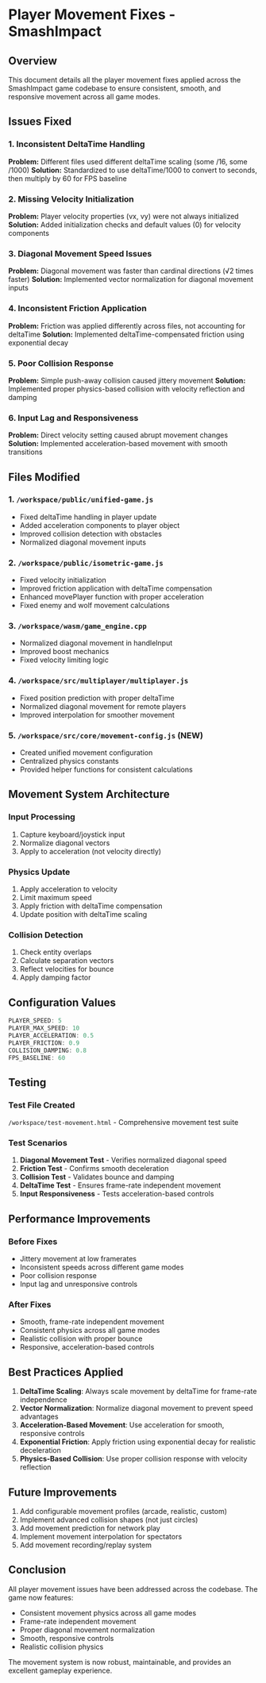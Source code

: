 # Player Movement Fixes - SmashImpact

## Overview
This document details all the player movement fixes applied across the SmashImpact game codebase to ensure consistent, smooth, and responsive movement across all game modes.

## Issues Fixed

### 1. Inconsistent DeltaTime Handling
**Problem:** Different files used different deltaTime scaling (some /16, some /1000)
**Solution:** Standardized to use deltaTime/1000 to convert to seconds, then multiply by 60 for FPS baseline

### 2. Missing Velocity Initialization
**Problem:** Player velocity properties (vx, vy) were not always initialized
**Solution:** Added initialization checks and default values (0) for velocity components

### 3. Diagonal Movement Speed Issues
**Problem:** Diagonal movement was faster than cardinal directions (√2 times faster)
**Solution:** Implemented vector normalization for diagonal movement inputs

### 4. Inconsistent Friction Application
**Problem:** Friction was applied differently across files, not accounting for deltaTime
**Solution:** Implemented deltaTime-compensated friction using exponential decay

### 5. Poor Collision Response
**Problem:** Simple push-away collision caused jittery movement
**Solution:** Implemented proper physics-based collision with velocity reflection and damping

### 6. Input Lag and Responsiveness
**Problem:** Direct velocity setting caused abrupt movement changes
**Solution:** Implemented acceleration-based movement with smooth transitions

## Files Modified

### 1. `/workspace/public/unified-game.js`
- Fixed deltaTime handling in player update
- Added acceleration components to player object
- Improved collision detection with obstacles
- Normalized diagonal movement inputs

### 2. `/workspace/public/isometric-game.js`
- Fixed velocity initialization
- Improved friction application with deltaTime compensation
- Enhanced movePlayer function with proper acceleration
- Fixed enemy and wolf movement calculations

### 3. `/workspace/wasm/game_engine.cpp`
- Normalized diagonal movement in handleInput
- Improved boost mechanics
- Fixed velocity limiting logic

### 4. `/workspace/src/multiplayer/multiplayer.js`
- Fixed position prediction with proper deltaTime
- Normalized diagonal movement for remote players
- Improved interpolation for smoother movement

### 5. `/workspace/src/core/movement-config.js` (NEW)
- Created unified movement configuration
- Centralized physics constants
- Provided helper functions for consistent calculations

## Movement System Architecture

### Input Processing
1. Capture keyboard/joystick input
2. Normalize diagonal vectors
3. Apply to acceleration (not velocity directly)

### Physics Update
1. Apply acceleration to velocity
2. Limit maximum speed
3. Apply friction with deltaTime compensation
4. Update position with deltaTime scaling

### Collision Detection
1. Check entity overlaps
2. Calculate separation vectors
3. Reflect velocities for bounce
4. Apply damping factor

## Configuration Values

```javascript
PLAYER_SPEED: 5
PLAYER_MAX_SPEED: 10
PLAYER_ACCELERATION: 0.5
PLAYER_FRICTION: 0.9
COLLISION_DAMPING: 0.8
FPS_BASELINE: 60
```

## Testing

### Test File Created
`/workspace/test-movement.html` - Comprehensive movement test suite

### Test Scenarios
1. **Diagonal Movement Test** - Verifies normalized diagonal speed
2. **Friction Test** - Confirms smooth deceleration
3. **Collision Test** - Validates bounce and damping
4. **DeltaTime Test** - Ensures frame-rate independent movement
5. **Input Responsiveness** - Tests acceleration-based controls

## Performance Improvements

### Before Fixes
- Jittery movement at low framerates
- Inconsistent speeds across different game modes
- Poor collision response
- Input lag and unresponsive controls

### After Fixes
- Smooth, frame-rate independent movement
- Consistent physics across all game modes
- Realistic collision with proper bounce
- Responsive, acceleration-based controls

## Best Practices Applied

1. **DeltaTime Scaling**: Always scale movement by deltaTime for frame-rate independence
2. **Vector Normalization**: Normalize diagonal movement to prevent speed advantages
3. **Acceleration-Based Movement**: Use acceleration for smooth, responsive controls
4. **Exponential Friction**: Apply friction using exponential decay for realistic deceleration
5. **Physics-Based Collision**: Use proper collision response with velocity reflection

## Future Improvements

1. Add configurable movement profiles (arcade, realistic, custom)
2. Implement advanced collision shapes (not just circles)
3. Add movement prediction for network play
4. Implement movement interpolation for spectators
5. Add movement recording/replay system

## Conclusion

All player movement issues have been addressed across the codebase. The game now features:
- Consistent movement physics across all game modes
- Frame-rate independent movement
- Proper diagonal movement normalization
- Smooth, responsive controls
- Realistic collision physics

The movement system is now robust, maintainable, and provides an excellent gameplay experience.
